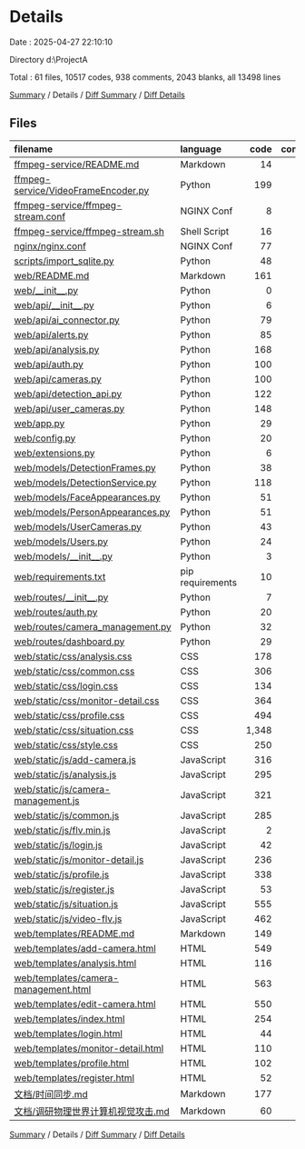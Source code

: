 # Details

Date : 2025-04-27 22:10:10

Directory d:\\ProjectA

Total : 61 files,  10517 codes, 938 comments, 2043 blanks, all 13498 lines

[Summary](results.md) / Details / [Diff Summary](diff.md) / [Diff Details](diff-details.md)

## Files
| filename | language | code | comment | blank | total |
| :--- | :--- | ---: | ---: | ---: | ---: |
| [ffmpeg-service/README.md](/ffmpeg-service/README.md) | Markdown | 14 | 0 | 5 | 19 |
| [ffmpeg-service/VideoFrameEncoder.py](/ffmpeg-service/VideoFrameEncoder.py) | Python | 199 | 40 | 57 | 296 |
| [ffmpeg-service/ffmpeg-stream.conf](/ffmpeg-service/ffmpeg-stream.conf) | NGINX Conf | 8 | 7 | 3 | 18 |
| [ffmpeg-service/ffmpeg-stream.sh](/ffmpeg-service/ffmpeg-stream.sh) | Shell Script | 16 | 8 | 6 | 30 |
| [nginx/nginx.conf](/nginx/nginx.conf) | NGINX Conf | 77 | 18 | 27 | 122 |
| [scripts/import\_sqlite.py](/scripts/import_sqlite.py) | Python | 48 | 19 | 15 | 82 |
| [web/README.md](/web/README.md) | Markdown | 161 | 0 | 91 | 252 |
| [web/\_\_init\_\_.py](/web/__init__.py) | Python | 0 | 0 | 1 | 1 |
| [web/api/\_\_init\_\_.py](/web/api/__init__.py) | Python | 6 | 1 | 1 | 8 |
| [web/api/ai\_connector.py](/web/api/ai_connector.py) | Python | 79 | 30 | 26 | 135 |
| [web/api/alerts.py](/web/api/alerts.py) | Python | 85 | 3 | 9 | 97 |
| [web/api/analysis.py](/web/api/analysis.py) | Python | 168 | 25 | 38 | 231 |
| [web/api/auth.py](/web/api/auth.py) | Python | 100 | 11 | 26 | 137 |
| [web/api/cameras.py](/web/api/cameras.py) | Python | 100 | 16 | 28 | 144 |
| [web/api/detection\_api.py](/web/api/detection_api.py) | Python | 122 | 13 | 28 | 163 |
| [web/api/user\_cameras.py](/web/api/user_cameras.py) | Python | 148 | 11 | 25 | 184 |
| [web/app.py](/web/app.py) | Python | 29 | 7 | 8 | 44 |
| [web/config.py](/web/config.py) | Python | 20 | 2 | 5 | 27 |
| [web/extensions.py](/web/extensions.py) | Python | 6 | 1 | 1 | 8 |
| [web/models/DetectionFrames.py](/web/models/DetectionFrames.py) | Python | 38 | 2 | 8 | 48 |
| [web/models/DetectionService.py](/web/models/DetectionService.py) | Python | 118 | 5 | 21 | 144 |
| [web/models/FaceAppearances.py](/web/models/FaceAppearances.py) | Python | 51 | 2 | 9 | 62 |
| [web/models/PersonAppearances.py](/web/models/PersonAppearances.py) | Python | 51 | 2 | 9 | 62 |
| [web/models/UserCameras.py](/web/models/UserCameras.py) | Python | 43 | 1 | 8 | 52 |
| [web/models/Users.py](/web/models/Users.py) | Python | 24 | 0 | 6 | 30 |
| [web/models/\_\_init\_\_.py](/web/models/__init__.py) | Python | 3 | 0 | 0 | 3 |
| [web/requirements.txt](/web/requirements.txt) | pip requirements | 10 | 0 | 0 | 10 |
| [web/routes/\_\_init\_\_.py](/web/routes/__init__.py) | Python | 7 | 0 | 1 | 8 |
| [web/routes/auth.py](/web/routes/auth.py) | Python | 20 | 0 | 4 | 24 |
| [web/routes/camera\_management.py](/web/routes/camera_management.py) | Python | 32 | 0 | 5 | 37 |
| [web/routes/dashboard.py](/web/routes/dashboard.py) | Python | 29 | 2 | 9 | 40 |
| [web/static/css/analysis.css](/web/static/css/analysis.css) | CSS | 178 | 4 | 37 | 219 |
| [web/static/css/common.css](/web/static/css/common.css) | CSS | 306 | 8 | 56 | 370 |
| [web/static/css/login.css](/web/static/css/login.css) | CSS | 134 | 3 | 21 | 158 |
| [web/static/css/monitor-detail.css](/web/static/css/monitor-detail.css) | CSS | 364 | 12 | 64 | 440 |
| [web/static/css/profile.css](/web/static/css/profile.css) | CSS | 494 | 10 | 69 | 573 |
| [web/static/css/situation.css](/web/static/css/situation.css) | CSS | 1,348 | 32 | 211 | 1,591 |
| [web/static/css/style.css](/web/static/css/style.css) | CSS | 250 | 11 | 47 | 308 |
| [web/static/js/add-camera.js](/web/static/js/add-camera.js) | JavaScript | 316 | 54 | 71 | 441 |
| [web/static/js/analysis.js](/web/static/js/analysis.js) | JavaScript | 295 | 30 | 56 | 381 |
| [web/static/js/camera-management.js](/web/static/js/camera-management.js) | JavaScript | 321 | 43 | 49 | 413 |
| [web/static/js/common.js](/web/static/js/common.js) | JavaScript | 285 | 63 | 48 | 396 |
| [web/static/js/flv.min.js](/web/static/js/flv.min.js) | JavaScript | 2 | 8 | 0 | 10 |
| [web/static/js/login.js](/web/static/js/login.js) | JavaScript | 42 | 7 | 9 | 58 |
| [web/static/js/monitor-detail.js](/web/static/js/monitor-detail.js) | JavaScript | 236 | 57 | 69 | 362 |
| [web/static/js/profile.js](/web/static/js/profile.js) | JavaScript | 338 | 35 | 56 | 429 |
| [web/static/js/register.js](/web/static/js/register.js) | JavaScript | 53 | 7 | 11 | 71 |
| [web/static/js/situation.js](/web/static/js/situation.js) | JavaScript | 555 | 84 | 109 | 748 |
| [web/static/js/video-flv.js](/web/static/js/video-flv.js) | JavaScript | 462 | 194 | 118 | 774 |
| [web/templates/README.md](/web/templates/README.md) | Markdown | 149 | 0 | 63 | 212 |
| [web/templates/add-camera.html](/web/templates/add-camera.html) | HTML | 549 | 5 | 82 | 636 |
| [web/templates/analysis.html](/web/templates/analysis.html) | HTML | 116 | 5 | 10 | 131 |
| [web/templates/camera-management.html](/web/templates/camera-management.html) | HTML | 563 | 8 | 82 | 653 |
| [web/templates/edit-camera.html](/web/templates/edit-camera.html) | HTML | 550 | 4 | 80 | 634 |
| [web/templates/index.html](/web/templates/index.html) | HTML | 254 | 13 | 9 | 276 |
| [web/templates/login.html](/web/templates/login.html) | HTML | 44 | 0 | 0 | 44 |
| [web/templates/monitor-detail.html](/web/templates/monitor-detail.html) | HTML | 110 | 10 | 6 | 126 |
| [web/templates/profile.html](/web/templates/profile.html) | HTML | 102 | 5 | 10 | 117 |
| [web/templates/register.html](/web/templates/register.html) | HTML | 52 | 0 | 3 | 55 |
| [文档/时间同步.md](/%E6%96%87%E6%A1%A3/%E6%97%B6%E9%97%B4%E5%90%8C%E6%AD%A5.md) | Markdown | 177 | 0 | 51 | 228 |
| [文档/调研物理世界计算机视觉攻击.md](/%E6%96%87%E6%A1%A3/%E8%B0%83%E7%A0%94%E7%89%A9%E7%90%86%E4%B8%96%E7%95%8C%E8%AE%A1%E7%AE%97%E6%9C%BA%E8%A7%86%E8%A7%89%E6%94%BB%E5%87%BB.md) | Markdown | 60 | 0 | 66 | 126 |

[Summary](results.md) / Details / [Diff Summary](diff.md) / [Diff Details](diff-details.md)